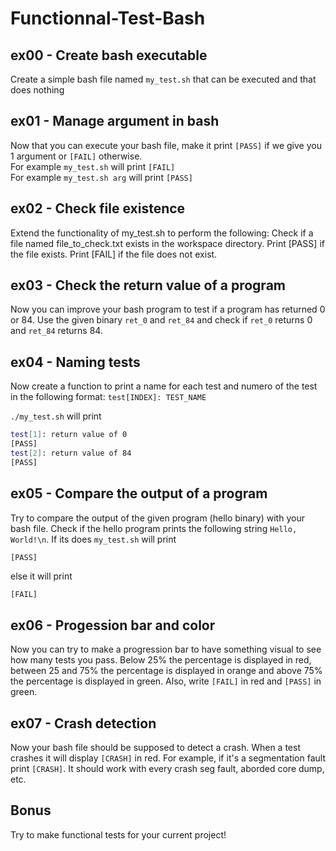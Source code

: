 # Functionnal-Test-Bash

## ex00 - Create bash executable
Create a simple bash file named `my_test.sh` that can be executed and that does nothing

## ex01 - Manage argument in bash
Now that you can execute your bash file, make it print `[PASS]` if we give you 1 argument or `[FAIL]` otherwise.  
For example `my_test.sh` will print `[FAIL]`  
For example `my_test.sh arg` will print `[PASS]`  

## ex02 - Check file existence
Extend the functionality of my_test.sh to perform the following:
    Check if a file named file_to_check.txt exists in the workspace directory.
    Print [PASS] if the file exists.
    Print [FAIL] if the file does not exist.

## ex03 - Check the return value of a program
Now you can improve your bash program to test if a program has returned 0 or 84.
Use the given binary `ret_0` and `ret_84` and check if `ret_0` returns 0 and `ret_84` returns 84.

## ex04 - Naming tests
Now create a function to print a name for each test and numero of the test in the following format:
`test[INDEX]: TEST_NAME`

`./my_test.sh` will print
```sh
test[1]: return value of 0
[PASS]
test[2]: return value of 84
[PASS]
```

## ex05 - Compare the output of a program
Try to compare the output of the given program (hello binary) with your bash file. Check if the hello program prints the following string `Hello, World!\n`. If its does `my_test.sh` will print 
```sh
[PASS]
```
else it will print
```
[FAIL]
```
## ex06 - Progession bar and color
Now you can try to make a progression bar to have something visual to see how many tests you pass. Below 25% the percentage is displayed in red, between 25 and 75% the percentage is displayed in orange and above 75% the percentage is displayed in green. Also, write `[FAIL]` in red and `[PASS]` in green. 

## ex07 - Crash detection
Now your bash file should be supposed to detect a crash. When a test crashes it will display `[CRASH]` in red. For example, if it's a segmentation fault print `[CRASH]`. It should work with every crash seg fault, aborded core dump, etc. 

## Bonus
Try to make functional tests for your current project!
